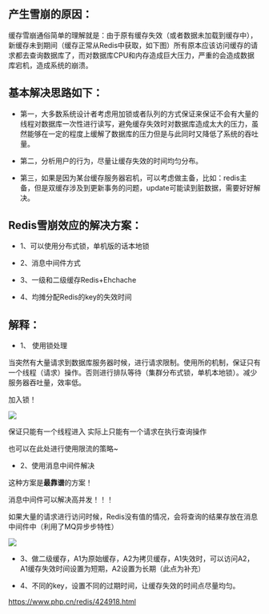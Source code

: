 ## 产生雪崩的原因：
缓存雪崩通俗简单的理解就是：由于原有缓存失效（或者数据未加载到缓存中），新缓存未到期间（缓存正常从Redis中获取，如下图）所有原本应该访问缓存的请求都去查询数据库了，而对数据库CPU和内存造成巨大压力，严重的会造成数据库宕机，造成系统的崩溃。

## 基本解决思路如下：

* 第一，大多数系统设计者考虑用加锁或者队列的方式保证来保证不会有大量的线程对数据库一次性进行读写，避免缓存失效时对数据库造成太大的压力，虽然能够在一定的程度上缓解了数据库的压力但是与此同时又降低了系统的吞吐量。

* 第二，分析用户的行为，尽量让缓存失效的时间均匀分布。

* 第三，如果是因为某台缓存服务器宕机，可以考虑做主备，比如：redis主备，但是双缓存涉及到更新事务的问题，update可能读到脏数据，需要好好解决。

## Redis雪崩效应的解决方案：

* 1、可以使用分布式锁，单机版的话本地锁

* 2、消息中间件方式

* 3、一级和二级缓存Redis+Ehchache

* 4、均摊分配Redis的key的失效时间

## 解释：

* 1、 使用锁处理

当突然有大量请求到数据库服务器时候，进行请求限制。使用所的机制，保证只有一个线程（请求）操作。否则进行排队等待（集群分布式锁，单机本地锁）。减少服务器吞吐量，效率低。

加入锁！

![](https://img.php.cn/upload/image/623/334/928/1562220747579126.jpg)

保证只能有一个线程进入 实际上只能有一个请求在执行查询操作

也可以在此处进行使用限流的策略~

* 2、使用消息中间件解决

这种方案是**最靠谱**的方案！

消息中间件可以解决高并发！！！

如果大量的请求进行访问时候，Redis没有值的情况，会将查询的结果存放在消息中间件中（利用了MQ异步步特性）

![](https://img.php.cn/upload/image/167/865/526/1562220853347746.jpg)

* 3、做二级缓存，A1为原始缓存，A2为拷贝缓存，A1失效时，可以访问A2，A1缓存失效时间设置为短期，A2设置为长期（此点为补充）

* 4、不同的key，设置不同的过期时间，让缓存失效的时间点尽量均匀。

https://www.php.cn/redis/424918.html
